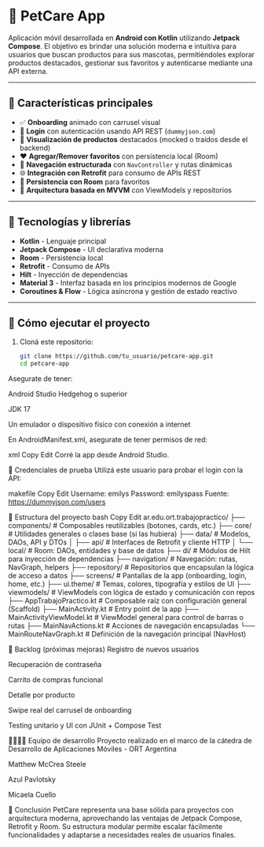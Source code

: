 # 🐾 PetCare App

Aplicación móvil desarrollada en **Android con Kotlin** utilizando **Jetpack Compose**. El objetivo es brindar una solución moderna e intuitiva para usuarios que buscan productos para sus mascotas, permitiéndoles explorar productos destacados, gestionar sus favoritos y autenticarse mediante una API externa.

---

## 📱 Características principales

- ✅ **Onboarding** animado con carrusel visual
- 🔐 **Login** con autenticación usando API REST (`dummyjson.com`)
- 🛒 **Visualización de productos** destacados (mocked o traídos desde el backend)
- ❤️ **Agregar/Remover favoritos** con persistencia local (Room)
- 🧭 **Navegación estructurada** con `NavController` y rutas dinámicas
- 🌐 **Integración con Retrofit** para consumo de APIs REST
- 💾 **Persistencia con Room** para favoritos
- 🧠 **Arquitectura basada en MVVM** con ViewModels y repositorios

---

## 🧱 Tecnologías y librerías

- **Kotlin** - Lenguaje principal
- **Jetpack Compose** - UI declarativa moderna
- **Room** - Persistencia local
- **Retrofit** - Consumo de APIs
- **Hilt** - Inyección de dependencias
- **Material 3** - Interfaz basada en los principios modernos de Google
- **Coroutines & Flow** - Lógica asíncrona y gestión de estado reactivo

---

## 🧪 Cómo ejecutar el proyecto

1. Cloná este repositorio:
   ```bash
   git clone https://github.com/tu_usuario/petcare-app.git
   cd petcare-app
Asegurate de tener:

Android Studio Hedgehog o superior

JDK 17

Un emulador o dispositivo físico con conexión a internet

En AndroidManifest.xml, asegurate de tener permisos de red:

xml
Copy
Edit
<uses-permission android:name="android.permission.INTERNET" />
Corré la app desde Android Studio.

🔐 Credenciales de prueba
Utilizá este usuario para probar el login con la API:

makefile
Copy
Edit
Username: emilys
Password: emilyspass
Fuente: https://dummyjson.com/users

📁 Estructura del proyecto
bash
Copy
Edit
ar.edu.ort.trabajopractico/
├── components/           # Composables reutilizables (botones, cards, etc.)
├── core/                 # Utilidades generales o clases base (si las hubiera)
├── data/                 # Modelos, DAOs, API y DTOs
│   ├── api/              # Interfaces de Retrofit y cliente HTTP
│   └── local/            # Room: DAOs, entidades y base de datos
├── di/                   # Módulos de Hilt para inyección de dependencias
├── navigation/           # Navegación: rutas, NavGraph, helpers
├── repository/           # Repositorios que encapsulan la lógica de acceso a datos
├── screens/              # Pantallas de la app (onboarding, login, home, etc.)
├── ui.theme/             # Temas, colores, tipografía y estilos de UI
├── viewmodels/           # ViewModels con lógica de estado y comunicación con repos
├── AppTrabajoPractico.kt     # Composable raíz con configuración general (Scaffold)
├── MainActivity.kt           # Entry point de la app
├── MainActivityViewModel.kt # ViewModel general para control de barras o rutas
├── MainNavActions.kt        # Acciones de navegación encapsuladas
└── MainRouteNavGraph.kt     # Definición de la navegación principal (NavHost)




🎯 Backlog (próximas mejoras)
Registro de nuevos usuarios

Recuperación de contraseña

Carrito de compras funcional

Detalle por producto

Swipe real del carrusel de onboarding

Testing unitario y UI con JUnit + Compose Test

👨‍👩‍👧‍👦 Equipo de desarrollo
Proyecto realizado en el marco de la cátedra de Desarrollo de Aplicaciones Móviles - ORT Argentina

Matthew McCrea Steele

Azul Pavlotsky

Micaela Cuello

🏁 Conclusión
PetCare representa una base sólida para proyectos con arquitectura moderna, aprovechando las ventajas de Jetpack Compose, Retrofit y Room. Su estructura modular permite escalar fácilmente funcionalidades y adaptarse a necesidades reales de usuarios finales.
